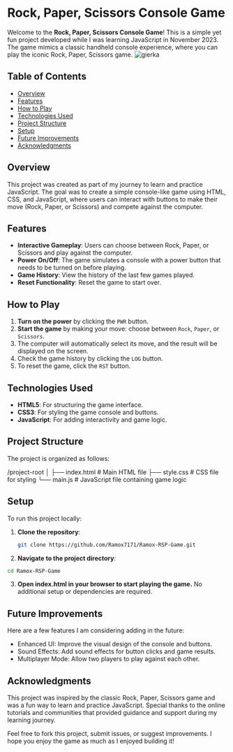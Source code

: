 # Rock, Paper, Scissors Console Game

Welcome to the **Rock, Paper, Scissors Console Game**! This is a simple yet fun project developed while I was learning JavaScript in November 2023. The game mimics a classic handheld console experience, where you can play the iconic Rock, Paper, Scissors game.
![gierka](https://github.com/user-attachments/assets/af7a1683-fb0d-441b-af78-31064b53f1ba)


## Table of Contents

- [Overview](#overview)
- [Features](#features)
- [How to Play](#how-to-play)
- [Technologies Used](#technologies-used)
- [Project Structure](#project-structure)
- [Setup](#setup)
- [Future Improvements](#future-improvements)
- [Acknowledgments](#acknowledgments)

## Overview

This project was created as part of my journey to learn and practice JavaScript. The goal was to create a simple console-like game using HTML, CSS, and JavaScript, where users can interact with buttons to make their move (Rock, Paper, or Scissors) and compete against the computer.

## Features

- **Interactive Gameplay**: Users can choose between Rock, Paper, or Scissors and play against the computer.
- **Power On/Off**: The game simulates a console with a power button that needs to be turned on before playing.
- **Game History**: View the history of the last few games played.
- **Reset Functionality**: Reset the game to start over.

## How to Play

1. **Turn on the power** by clicking the `PWR` button.
2. **Start the game** by making your move: choose between `Rock`, `Paper`, or `Scissors`.
3. The computer will automatically select its move, and the result will be displayed on the screen.
4. Check the game history by clicking the `LOG` button.
5. To reset the game, click the `RST` button.

## Technologies Used

- **HTML5**: For structuring the game interface.
- **CSS3**: For styling the game console and buttons.
- **JavaScript**: For adding interactivity and game logic.

## Project Structure

The project is organized as follows:

/project-root
│
├── index.html # Main HTML file
├── style.css # CSS file for styling
└── main.js # JavaScript file containing game logic

## Setup

To run this project locally:

1. **Clone the repository**:
   ```bash
   git clone https://github.com/Ramox7171/Ramox-RSP-Game.git


2. **Navigate to the project directory**:
```bash
cd Ramox-RSP-Game
```


3. **Open index.html in your browser to start playing the game.**
No additional setup or dependencies are required.

## Future Improvements
Here are a few features I am considering adding in the future:

- Enhanced UI: Improve the visual design of the console and buttons.
- Sound Effects: Add sound effects for button clicks and game results.
- Multiplayer Mode: Allow two players to play against each other.

## Acknowledgments
This project was inspired by the classic Rock, Paper, Scissors game and was a fun way to learn and practice JavaScript. Special thanks to the online tutorials and communities that provided guidance and support during my learning journey.

Feel free to fork this project, submit issues, or suggest improvements. I hope you enjoy the game as much as I enjoyed building it!
